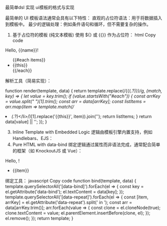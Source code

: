 最简单dsl 实现  ui模板的格式与实现




最简单的 UI 模板语法通常会具有以下特性：
直观的占位符语法：用于将数据插入到模板中。
最少的逻辑处理：例如条件语句和循环，但不需要复杂的操作。
1. 基于占位符的模板 (纯文本模板)
使用 ${} 或 {{}} 作为占位符：
html
Copy code
<div>
  Hello, {{name}}!
  <ul>
    {{#each items}}
      <li>{{this}}</li>
    {{/each}}
  </ul></div>

解析工具（简易实现）：


function render(template, data) {
  return template.replace(/\{\{(.*?)\}\}/g, (match, key) => {
    let value = key.trim();
    if (value.startsWith("#each")) {
      const arrKey = value.split(" ")[1].trim();
      const arr = data[arrKey];
      const listItems = arr.map(item => template.match(/<li>(.*?)<\/li>/)[1].replace('{{this}}', item)).join('');
      return listItems;
    }
    return data[value] || '';
  });
}


3. Inline Template with Embedded Logic
逻辑由模板引擎内置支持，例如 Handlebars、EJS：
4. Pure HTML with data-bind
绑定逻辑通过属性而非语法完成，通常配合简单的框架（如 KnockoutJS 或 Vue）：
<div>
  <p>Hello, <span data-bind="name"></span>!</p>
  <ul>
    <li data-repeat="item in items">{{item}}</li>
  </ul


绑定工具：
javascript
Copy code
function bind(template, data) {
  template.querySelectorAll('[data-bind]').forEach(el => {
    const key = el.getAttribute('data-bind');
    el.textContent = data[key];
  });
  template.querySelectorAll('[data-repeat]').forEach(el => {
    const [item, arrKey] = el.getAttribute('data-repeat').split(' in ');
    const arr = data[arrKey.trim()];
    arr.forEach(value => {
      const clone = el.cloneNode(true);
      clone.textContent = value;
      el.parentElement.insertBefore(clone, el);
    });
    el.remove();
  });
  return template;
}


